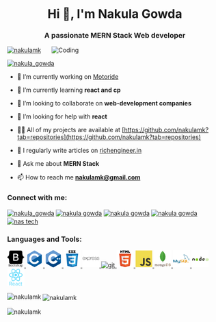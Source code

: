 






<h1 align="center">Hi 👋, I'm Nakula Gowda</h1>
<h3 align="center">A passionate MERN Stack Web developer</h3>
<img align="right" alt="Coding" width="400" src="https://cdn.dribbble.com/users/1162077/screenshots/3848914/programmer.gif"/>

<p align="left"> <a href="https://github.com/ryo-ma/github-profile-trophy"><img src="https://github-profile-trophy.vercel.app/?username=nakulamk" alt="nakulamk" /></a> </p>

<p align="left"> <a href="https://twitter.com/nakula_gowda" target="blank"><img src="https://img.shields.io/twitter/follow/nakula_gowda?logo=twitter&style=for-the-badge" alt="nakula_gowda" /></a> </p>

- 🔭 I’m currently working on [Motoride](motoride.in)

- 🌱 I’m currently learning **react and cp**

- 👯 I’m looking to collaborate on **web-development companies**

- 🤝 I’m looking for help with **react**

- 👨‍💻 All of my projects are available at [https://github.com/nakulamk?tab=repositories](https://github.com/nakulamk?tab=repositories)

- 📝 I regularly write articles on [richengineer.in](richengineer.in)

- 💬 Ask me about **MERN Stack**

- 📫 How to reach me **nakulamk@gmail.com**

<h3 align="left">Connect with me:</h3>
<p align="left">
<a href="https://twitter.com/nakula_gowda" target="blank"><img align="center" src="https://raw.githubusercontent.com/rahuldkjain/github-profile-readme-generator/master/src/images/icons/Social/twitter.svg" alt="nakula_gowda" height="30" width="40" /></a>
<a href="https://linkedin.com/in/nakula gowda" target="blank"><img align="center" src="https://raw.githubusercontent.com/rahuldkjain/github-profile-readme-generator/master/src/images/icons/Social/linked-in-alt.svg" alt="nakula gowda" height="30" width="40" /></a>
<a href="https://fb.com/nakula gowda" target="blank"><img align="center" src="https://raw.githubusercontent.com/rahuldkjain/github-profile-readme-generator/master/src/images/icons/Social/facebook.svg" alt="nakula gowda" height="30" width="40" /></a>
<a href="https://instagram.com/nakula gowda" target="blank"><img align="center" src="https://raw.githubusercontent.com/rahuldkjain/github-profile-readme-generator/master/src/images/icons/Social/instagram.svg" alt="nakula gowda" height="30" width="40" /></a>
<a href="https://www.youtube.com/c/nas tech" target="blank"><img align="center" src="https://raw.githubusercontent.com/rahuldkjain/github-profile-readme-generator/master/src/images/icons/Social/youtube.svg" alt="nas tech" height="30" width="40" /></a>
</p>

<h3 align="left">Languages and Tools:</h3>
<p align="left"> <a href="https://getbootstrap.com" target="_blank" rel="noreferrer"> <img src="https://raw.githubusercontent.com/devicons/devicon/master/icons/bootstrap/bootstrap-plain-wordmark.svg" alt="bootstrap" width="40" height="40"/> </a> <a href="https://www.cprogramming.com/" target="_blank" rel="noreferrer"> <img src="https://raw.githubusercontent.com/devicons/devicon/master/icons/c/c-original.svg" alt="c" width="40" height="40"/> </a> <a href="https://www.w3schools.com/cpp/" target="_blank" rel="noreferrer"> <img src="https://raw.githubusercontent.com/devicons/devicon/master/icons/cplusplus/cplusplus-original.svg" alt="cplusplus" width="40" height="40"/> </a> <a href="https://www.w3schools.com/css/" target="_blank" rel="noreferrer"> <img src="https://raw.githubusercontent.com/devicons/devicon/master/icons/css3/css3-original-wordmark.svg" alt="css3" width="40" height="40"/> </a> <a href="https://expressjs.com" target="_blank" rel="noreferrer"> <img src="https://raw.githubusercontent.com/devicons/devicon/master/icons/express/express-original-wordmark.svg" alt="express" width="40" height="40"/> </a> <a href="https://git-scm.com/" target="_blank" rel="noreferrer"> <img src="https://www.vectorlogo.zone/logos/git-scm/git-scm-icon.svg" alt="git" width="40" height="40"/> </a> <a href="https://www.w3.org/html/" target="_blank" rel="noreferrer"> <img src="https://raw.githubusercontent.com/devicons/devicon/master/icons/html5/html5-original-wordmark.svg" alt="html5" width="40" height="40"/> </a> <a href="https://developer.mozilla.org/en-US/docs/Web/JavaScript" target="_blank" rel="noreferrer"> <img src="https://raw.githubusercontent.com/devicons/devicon/master/icons/javascript/javascript-original.svg" alt="javascript" width="40" height="40"/> </a> <a href="https://www.mongodb.com/" target="_blank" rel="noreferrer"> <img src="https://raw.githubusercontent.com/devicons/devicon/master/icons/mongodb/mongodb-original-wordmark.svg" alt="mongodb" width="40" height="40"/> </a> <a href="https://www.mysql.com/" target="_blank" rel="noreferrer"> <img src="https://raw.githubusercontent.com/devicons/devicon/master/icons/mysql/mysql-original-wordmark.svg" alt="mysql" width="40" height="40"/> </a> <a href="https://nodejs.org" target="_blank" rel="noreferrer"> <img src="https://raw.githubusercontent.com/devicons/devicon/master/icons/nodejs/nodejs-original-wordmark.svg" alt="nodejs" width="40" height="40"/> </a> <a href="https://reactjs.org/" target="_blank" rel="noreferrer"> <img src="https://raw.githubusercontent.com/devicons/devicon/master/icons/react/react-original-wordmark.svg" alt="react" width="40" height="40"/> </a> </p>

<p><img align="left" src="https://github-readme-stats.vercel.app/api/top-langs?username=nakulamk&show_icons=true&locale=en&layout=compact" alt="nakulamk" /></p>

<p>&nbsp;<img align="center" src="https://github-readme-stats.vercel.app/api?username=nakulamk&show_icons=true&locale=en" alt="nakulamk" /></p>

<p><img align="center" src="https://github-readme-streak-stats.herokuapp.com/?user=nakulamk&" alt="nakulamk" /></p>
